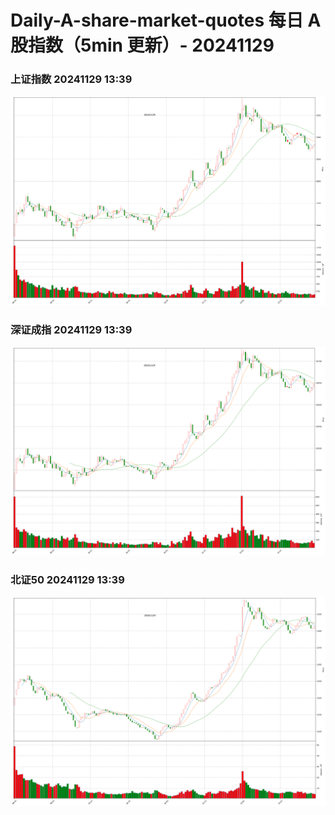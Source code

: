 
# Daily-A-share-market-quotes 每日 A 股指数（5min 更新）- 20241129

### 上证指数 20241129 13:39
![](./fig/2024/11/20241129-sh000001.png)

### 深证成指 20241129 13:39
![](./fig/2024/11/20241129-sz399001.png)

### 北证50 20241129 13:39
![](./fig/2024/11/20241129-bj899050.png)
